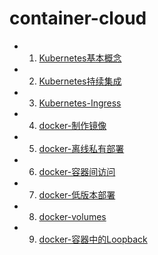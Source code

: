 # container-cloud

- 1. [Kubernetes基本概念](https://github.com/QingyaFan/container-cloud/blob/master/kubernetes-%E6%A6%82%E5%BF%B5-2018-06-a.md)
- 2. [Kubernetes持续集成](https://github.com/QingyaFan/container-cloud/blob/master/kubernetes-%E6%8C%81%E7%BB%AD%E9%9B%86%E6%88%90-2018-06-c.md)
- 3. [Kubernetes-Ingress](https://github.com/QingyaFan/container-cloud/blob/master/kubernetes-ingress-2018-06-e.md)
- 4. [docker-制作镜像](https://github.com/QingyaFan/container-cloud/blob/master/docker-%E5%88%B6%E4%BD%9C%E9%95%9C%E5%83%8F-2018-06-b.md)
- 5. [docker-离线私有部署](https://github.com/QingyaFan/container-cloud/blob/master/docker-%E7%A6%BB%E7%BA%BF%E7%A7%81%E6%9C%89%E9%83%A8%E7%BD%B2-2018-06-d.md)
- 6. [docker-容器间访问](https://github.com/QingyaFan/container-cloud/blob/master/docker-%E5%AE%B9%E5%99%A8%E9%97%B4%E8%AE%BF%E9%97%AE.md)
- 7. [docker-低版本部署](https://github.com/QingyaFan/container-cloud/blob/master/docker-%E4%BD%8E%E7%89%88%E6%9C%AC%E9%83%A8%E7%BD%B2-2018-08-f.md)
- 8. [docker-volumes](https://github.com/QingyaFan/container-cloud/blob/master/docker-volumes-2018-09-b.md)
- 9. [docker-容器中的Loopback](https://github.com/QingyaFan/container-cloud/blob/master/docker-%E5%AE%B9%E5%99%A8%E4%B8%AD%E7%9A%84loopback-2018-09-c.md)